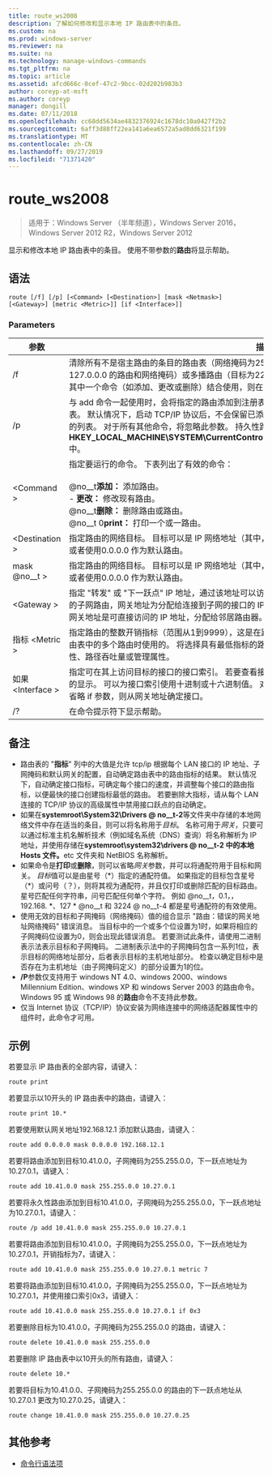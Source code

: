 ```yaml
---
title: route_ws2008
description: 了解如何修改和显示本地 IP 路由表中的条目。
ms.custom: na
ms.prod: windows-server
ms.reviewer: na
ms.suite: na
ms.technology: manage-windows-commands
ms.tgt_pltfrm: na
ms.topic: article
ms.assetid: afcd666c-0cef-47c2-9bcc-02d202b983b3
author: coreyp-at-msft
ms.author: coreyp
manager: dongill
ms.date: 07/11/2018
ms.openlocfilehash: cc68dd5634ae4832376924c1678dc10a0427f2b2
ms.sourcegitcommit: 6aff3d88ff22ea141a6ea6572a5ad8dd6321f199
ms.translationtype: MT
ms.contentlocale: zh-CN
ms.lasthandoff: 09/27/2019
ms.locfileid: "71371420"
---
```

# <a name="route_ws2008"></a>route_ws2008

>适用于：Windows Server （半年频道），Windows Server 2016，Windows Server 2012 R2，Windows Server 2012

显示和修改本地 IP 路由表中的条目。 使用不带参数的**路由**将显示帮助。   

## <a name="syntax"></a>语法  
```  
route [/f] [/p] [<Command> [<Destination>] [mask <Netmask>] [<Gateway>] [metric <Metric>]] [if <Interface>]]  
```  

### <a name="parameters"></a>Parameters  

|参数|描述|  
|-------|--------|  
|/f|清除所有不是宿主路由的条目的路由表（网络掩码为255.255.255.255 的路由）、环回网络路由（目标为127.0.0.0 的路由和网络掩码）或多播路由（目标为224.0.0.0 的路由和240.0.0.0 的网络掩码。 如果将此与其中一个命令（如添加、更改或删除）结合使用，则在运行该命令之前将清除该表。|  
|/p|与 add 命令一起使用时，会将指定的路由添加到注册表中，并在每次启动 TCP/IP 协议时用于初始化 IP 路由表。 默认情况下，启动 TCP/IP 协议后，不会保留已添加的路由。 与 print 命令一起使用时，将显示持久路由的列表。 对于所有其他命令，将忽略此参数。 持久性路由存储在注册表位置**HKEY_LOCAL_MACHINE\SYSTEM\CurrentControlSet\Services\Tcpip\Parameters\PersistentRoutes**中。|  
|\<Command >|指定要运行的命令。 下表列出了有效的命令：<br /><br />@no__t**添加：** 添加路由。<br />-   **更改：** 修改现有路由。<br />@no__t**删除：** 删除路由或路由。<br />@no__t 0**print：** 打印一个或一路由。|  
|\<Destination >|指定路由的网络目标。 目标可以是 IP 网络地址（其中，网络地址的主机位设置为0）、主机路由的 IP 地址，或者使用0.0.0.0 作为默认路由。|  
|mask @no__t >|指定路由的网络目标。 目标可以是 IP 网络地址（其中，网络地址的主机位设置为0）、主机路由的 IP 地址，或者使用0.0.0.0 作为默认路由。|  
|\<Gateway >|指定 "转发" 或 "下一跃点" IP 地址，通过该地址可以访问网络目标和子网掩码定义的地址集。 对于本地附加的子网路由，网关地址为分配给连接到子网的接口的 IP 地址。 对于在一个或多个路由器上可用的远程路由，网关地址是可直接访问的 IP 地址，分配给邻居路由器。|  
|指标 \<Metric >|指定路由的整数开销指标（范围从1到9999），这是在路由表中选择与要转发的数据包的目标地址最匹配的路由表中的多个路由时使用的。 将选择具有最低指标的路由。 此指标可以反映跃点数、路径速度、路径可靠性、路径吞吐量或管理属性。|  
|如果 \<Interface >|指定可在其上访问目标的接口的接口索引。 若要查看接口及其相应接口索引的列表，请使用 "路由打印" 命令的显示。 可以为接口索引使用十进制或十六进制值。 对于十六进制值，请在十六进制数值前面加上0x。 如果省略 if 参数，则从网关地址确定接口。|  
|/?|在命令提示符下显示帮助。|  

## <a name="remarks"></a>备注  
- 路由表的 "**指标**" 列中的大值是允许 tcp/ip 根据每个 LAN 接口的 IP 地址、子网掩码和默认网关的配置，自动确定路由表中的路由指标的结果。 默认情况下，自动确定接口指标，可确定每个接口的速度，并调整每个接口的路由指标，以便最快的接口创建指标最低的路由。 若要删除大指标，请从每个 LAN 连接的 TCP/IP 协议的高级属性中禁用接口跃点的自动确定。  
- 如果在<strong>systemroot\System32\Drivers @ no__t-2</strong>等文件夹中存储的本地网络文件中存在适当的条目，则可以将名称用于*目标*。 名称可用于*网关*，只要可以通过标准主机名解析技术（例如域名系统（DNS）查询）将名称解析为 IP 地址，并使用存储在<strong>systemroot\system32\drivers @ no__t-2 中的本地 Hosts 文件。</strong>etc 文件夹和 NetBIOS 名称解析。  
- 如果命令是**打印**或**删除**，则可以省略*网关*参数，并可以将通配符用于目标和网关。 *目标*值可以是由星号（*）指定的通配符值。 如果指定的目标包含星号（\*）或问号（？），则将其视为通配符，并且仅打印或删除匹配的目标路由。 星号匹配任何字符串，问号匹配任何单个字符。 例如 @no__t，0.1，，192.168. \*、127 \* @no__t 和 3224 @ no__t-4 都是星号通配符的有效使用。  
- 使用无效的目标和子网掩码（网络掩码）值的组合显示 "路由：错误的网关地址网络掩码" 错误消息。 当目标中的一个或多个位设置为1时，如果将相应的子网掩码位设置为0，则会出现此错误消息。 若要测试此条件，请使用二进制表示法表示目标和子网掩码。 二进制表示法中的子网掩码包含一系列1位，表示目标的网络地址部分，后者表示目标的主机地址部分。 检查以确定目标中是否存在为主机地址（由子网掩码定义）的部分设置为1的位。  
- **/P**参数仅支持用于 windows NT 4.0、windows 2000、windows Millennium Edition、windows XP 和 windows Server 2003 的路由命令。 Windows 95 或 Windows 98 的**路由**命令不支持此参数。  
- 仅当 Internet 协议（TCP/IP）协议安装为网络连接中的网络适配器属性中的组件时，此命令才可用。  

## <a name="BKMK_Examples"></a>示例  
若要显示 IP 路由表的全部内容，请键入：  
```  
route print  
```  
若要显示以10开头的 IP 路由表中的路由，请键入：  
```  
route print 10.*  
```  
若要使用默认网关地址192.168.12.1 添加默认路由，请键入：  
```  
route add 0.0.0.0 mask 0.0.0.0 192.168.12.1  
```  
若要将路由添加到目标10.41.0.0，子网掩码为255.255.0.0，下一跃点地址为10.27.0.1，请键入：  
```  
route add 10.41.0.0 mask 255.255.0.0 10.27.0.1  
```  
若要将永久性路由添加到目标10.41.0.0，子网掩码为255.255.0.0，下一跃点地址为10.27.0.1，请键入：  
```  
route /p add 10.41.0.0 mask 255.255.0.0 10.27.0.1  
```  
若要将路由添加到目标10.41.0.0，子网掩码为255.255.0.0，下一跃点地址为10.27.0.1，开销指标为7，请键入：  
```  
route add 10.41.0.0 mask 255.255.0.0 10.27.0.1 metric 7  
```  
若要将路由添加到目标10.41.0.0，子网掩码为255.255.0.0，下一跃点地址为10.27.0.1，并使用接口索引0x3，请键入：  
```  
route add 10.41.0.0 mask 255.255.0.0 10.27.0.1 if 0x3  
```  
若要删除目标为10.41.0.0，子网掩码为255.255.0.0 的路由，请键入：  
```  
route delete 10.41.0.0 mask 255.255.0.0  
```  
若要删除 IP 路由表中以10开头的所有路由，请键入：  
```  
route delete 10.*  
```  
若要将目标为10.41.0.0、子网掩码为255.255.0.0 的路由的下一跃点地址从10.27.0.1 更改为10.27.0.25，请键入：  
```  
route change 10.41.0.0 mask 255.255.0.0 10.27.0.25  
```  

## <a name="additional-references"></a>其他参考  
-   [命令行语法项](command-line-syntax-key.md)  

